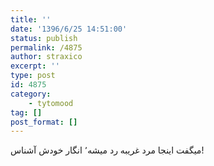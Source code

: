 ```yaml
---
title: ''
date: '1396/6/25 14:51:00'
status: publish
permalink: /4875
author: straxico
excerpt: ''
type: post
id: 4875
category:
    - tytomood
tag: []
post_format: []
---
```

‏میگفت اینجا مرد غریبه رد میشه٬ انگار خودش آشناس!